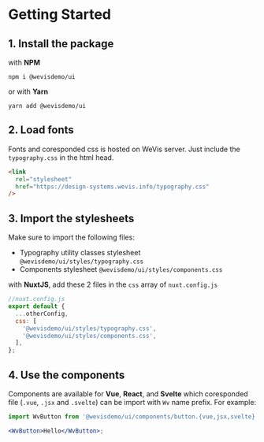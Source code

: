 # Getting Started

## 1. Install the package

with **NPM**

```shell
npm i @wevisdemo/ui
```

or with **Yarn**

```shell
yarn add @wevisdemo/ui
```

## 2. Load fonts

Fonts and coresponded css is hosted on WeVis server. Just include the `typography.css` in the html head.

```html
<link
  rel="stylesheet"
  href="https://design-systems.wevis.info/typography.css"
/>
```

## 3. Import the stylesheets

Make sure to import the following files:

- Typography utility classes stylesheet `@wevisdemo/ui/styles/typography.css`
- Components stylesheet `@wevisdemo/ui/styles/components.css`

with **NuxtJS**, add these 2 files in the `css` array of `nuxt.config.js`

```js
//nuxt.config.js
export default {
  ...otherConfig,
  css: [
    '@wevisdemo/ui/styles/typography.css',
    '@wevisdemo/ui/styles/components.css',
  ],
};
```

## 4. Use the components

Components are available for **Vue**, **React**, and **Svelte** which coresponded file (`.vue`, `.jsx` and `.svelte`) can be import with `Wv` name prefix. For example:

```jsx
import WvButton from '@wevisdemo/ui/components/button.{vue,jsx,svelte}';

<WvButton>Hello</WvButton>;
```
